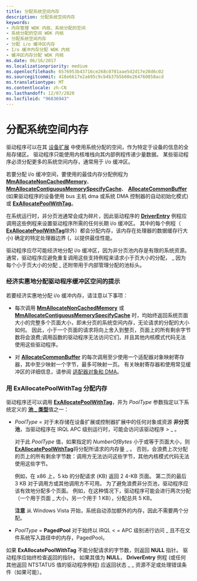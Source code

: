 ```yaml
---
title: 分配系统空间内存
description: 分配系统空间内存
keywords:
- 内存管理 WDK 内核，系统分配的空间
- 系统分配的空间 WDK 内核
- 分配系统空间内存
- 分配 i/o 缓冲区内存
- I/o 缓冲内存分配 WDK 内核
- 缓冲区内存分配 WDK 内核
ms.date: 06/16/2017
ms.localizationpriority: medium
ms.openlocfilehash: 6576953b43716ce268c0701aae5d2d17e20d6c02
ms.sourcegitcommit: 418e6617e2a695c9cb4b37b5b60e264760858acd
ms.translationtype: MT
ms.contentlocale: zh-CN
ms.lasthandoff: 12/07/2020
ms.locfileid: "96836943"
---
```

# <a name="allocating-system-space-memory"></a>分配系统空间内存





驱动程序可以在其 [设备扩展](device-extensions.md) 中使用系统分配的空间，作为特定于设备的信息的全局存储区。 驱动程序只能使用内核堆栈向其内部例程传递少量数据。 某些驱动程序必须分配更多的系统空间内存，通常用于 i/o 缓冲区。

若要分配 i/o 缓冲空间，要使用的最佳内存分配例程为 [**MmAllocateNonCachedMemory**](/windows-hardware/drivers/ddi/ntddk/nf-ntddk-mmallocatenoncachedmemory)、 [**MmAllocateContiguousMemorySpecifyCache**](/windows-hardware/drivers/ddi/wdm/nf-wdm-mmallocatecontiguousmemoryspecifycache)、 [**AllocateCommonBuffer**](/windows-hardware/drivers/ddi/wdm/nc-wdm-pallocate_common_buffer) (如果驱动程序的设备使用 bus 主机 dma 或系统 DMA 控制器的自动初始化模式) 或 [**ExAllocatePoolWithTag**](/windows-hardware/drivers/ddi/wdm/nf-wdm-exallocatepoolwithtag)。

在系统运行时，非分页池通常会成为碎片，因此驱动程序的 [**DriverEntry**](/windows-hardware/drivers/ddi/wdm/nc-wdm-driver_initialize) 例程应调用这些例程来设置驱动程序所需的任何长期 i/o 缓冲区。 其中的每个例程（ [**ExAllocatePoolWithTag**](/windows-hardware/drivers/ddi/wdm/nf-wdm-exallocatepoolwithtag)除外）都会分配内存，该内存在处理器的数据缓存行大小) 确定的特定处理器边界 (，以提供最佳性能。

驱动程序应尽可能经济地分配 i/o 缓冲区，因为非分页池内存是有限的系统资源。 通常，驱动程序应避免重复调用这些支持例程来请求小于页大小的分配， \_ 因为每个小于页大小的分配 \_ 还附带用于内部管理分配的池标头。

### <a name="tips-for-allocating-driver-buffer-space-economically"></a>经济实惠地分配驱动程序缓冲区空间的提示

若要经济实惠地分配 i/o 缓冲内存，请注意以下事项：

-   每次调用 [**MmAllocateNonCachedMemory**](/windows-hardware/drivers/ddi/ntddk/nf-ntddk-mmallocatenoncachedmemory) 或 [**MmAllocateContiguousMemorySpecifyCache**](/windows-hardware/drivers/ddi/wdm/nf-wdm-mmallocatecontiguousmemoryspecifycache) 时，均始终返回系统页面大小的完整多个页面大小，即未分页的系统空间内存，无论请求的分配的大小如何。 因此，小于一个页面的请求将向上舍入到整页，页面上的所有剩余字节数将会浪费;调用函数的驱动程序无法访问它们，并且其他内核模式代码无法使用这些驱动程序。

-   对 [**AllocateCommonBuffer**](/windows-hardware/drivers/ddi/wdm/nc-wdm-pallocate_common_buffer) 的每次调用至少使用一个适配器对象映射寄存器，其中至少映射一个字节，最多可映射一页。 有关映射寄存器和使用常见缓冲区的详细信息，请参阅 [适配器对象和 DMA](./introduction-to-adapter-objects.md)。

### <a name="allocating-memory-with-exallocatepoolwithtag"></a>用 ExAllocatePoolWithTag 分配内存

驱动程序还可以调用 [**ExAllocatePoolWithTag**](/windows-hardware/drivers/ddi/wdm/nf-wdm-exallocatepoolwithtag)，并为 *PoolType* 参数指定以下系统定义的 [**池 \_ 类型**](/windows-hardware/drivers/ddi/wdm/ne-wdm-_pool_type)值之一：

-   *PoolType*  = 对于未存储在设备扩展或控制器扩展中的任何对象或资源 **非分页池**，当驱动程序在 IRQL APC 级别运行时，可能会访问该驱动程序 &gt; \_ 。

    对于此 *PoolType* 值，如果指定的 *NumberOfBytes* 小于或等于页面大小，则 [**ExAllocatePoolWithTag**](/windows-hardware/drivers/ddi/wdm/nf-wdm-exallocatepoolwithtag)将分配所请求的内存量 \_ 。 否则，会浪费上次分配的页上的所有剩余字节数：调用方无法访问这些字节，其他内核模式代码无法使用这些字节。

    例如，在 x86 上，5 kb 的分配请求 (KB) 返回 2 4-KB 页面。 第二页的最后 3 KB 对于调用方或其他调用方不可用。 为了避免浪费非分页池，驱动程序应该有效地分配多个页面。 例如，在这种情况下，驱动程序可能会进行两次分配（一个用于页面 \_ 大小，另一个用于 1 KB），分配总共 5 KB。

    **注意**  从 Windows Vista 开始，系统自动添加额外的内存，因此不需要两个分配。

     

-   *PoolType*  = **PagedPool** 对于始终以 IRQL &lt; = APC 级别进行访问 \_ 且不在文件系统写入路径中的内存，PagedPool。

如果 **ExAllocatePoolWithTag** 不能分配请求的字节数，则返回 **NULL** 指针。 驱动程序应始终检查返回的指针。 如果其值为 **NULL**， **DriverEntry** 例程 (或任何其他返回 NTSTATUS 值的驱动程序例程) 应返回状态 \_ \_ 资源不足或处理错误条件（如果可能）。

 

